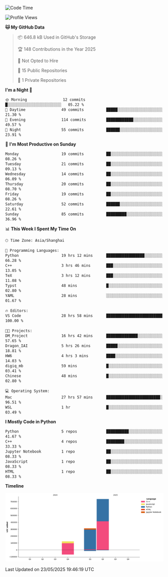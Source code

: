 <!--START_SECTION:waka-->
![Code Time](http://img.shields.io/badge/Code%20Time-237%20hrs%205%20mins-blue)

![Profile Views](http://img.shields.io/badge/Profile%20Views-0-blue)

**🐱 My GitHub Data** 

> 📦 646.8 kB Used in GitHub's Storage 
 > 
> 🏆 148 Contributions in the Year 2025
 > 
> 🚫 Not Opted to Hire
 > 
> 📜 15 Public Repositories 
 > 
> 🔑 1 Private Repositories 
 > 
**I'm a Night 🦉** 

```text
🌞 Morning                12 commits          █░░░░░░░░░░░░░░░░░░░░░░░░   05.22 % 
🌆 Daytime                49 commits          █████░░░░░░░░░░░░░░░░░░░░   21.30 % 
🌃 Evening                114 commits         ████████████░░░░░░░░░░░░░   49.57 % 
🌙 Night                  55 commits          ██████░░░░░░░░░░░░░░░░░░░   23.91 % 
```
📅 **I'm Most Productive on Sunday** 

```text
Monday                   19 commits          ██░░░░░░░░░░░░░░░░░░░░░░░   08.26 % 
Tuesday                  21 commits          ██░░░░░░░░░░░░░░░░░░░░░░░   09.13 % 
Wednesday                14 commits          ██░░░░░░░░░░░░░░░░░░░░░░░   06.09 % 
Thursday                 20 commits          ██░░░░░░░░░░░░░░░░░░░░░░░   08.70 % 
Friday                   19 commits          ██░░░░░░░░░░░░░░░░░░░░░░░   08.26 % 
Saturday                 52 commits          ██████░░░░░░░░░░░░░░░░░░░   22.61 % 
Sunday                   85 commits          █████████░░░░░░░░░░░░░░░░   36.96 % 
```


📊 **This Week I Spent My Time On** 

```text
🕑︎ Time Zone: Asia/Shanghai

💬 Programming Languages: 
Python                   19 hrs 12 mins      █████████████████░░░░░░░░   66.28 % 
C++                      3 hrs 46 mins       ███░░░░░░░░░░░░░░░░░░░░░░   13.05 % 
TeX                      3 hrs 12 mins       ███░░░░░░░░░░░░░░░░░░░░░░   11.08 % 
Typst                    48 mins             █░░░░░░░░░░░░░░░░░░░░░░░░   02.80 % 
YAML                     28 mins             ░░░░░░░░░░░░░░░░░░░░░░░░░   01.67 % 

🔥 Editors: 
VS Code                  28 hrs 58 mins      █████████████████████████   100.00 % 

🐱‍💻 Projects: 
DM_Project               16 hrs 42 mins      ██████████████░░░░░░░░░░░   57.65 % 
Dragon_IAI               5 hrs 26 mins       █████░░░░░░░░░░░░░░░░░░░░   18.81 % 
HW6                      4 hrs 3 mins        ████░░░░░░░░░░░░░░░░░░░░░   14.03 % 
digiq_mb                 59 mins             █░░░░░░░░░░░░░░░░░░░░░░░░   03.41 % 
Chinese                  48 mins             █░░░░░░░░░░░░░░░░░░░░░░░░   02.80 % 

💻 Operating System: 
Mac                      27 hrs 57 mins      ████████████████████████░   96.51 % 
WSL                      1 hr                █░░░░░░░░░░░░░░░░░░░░░░░░   03.49 % 
```

**I Mostly Code in Python** 

```text
Python                   5 repos             ██████████░░░░░░░░░░░░░░░   41.67 % 
C++                      4 repos             ████████░░░░░░░░░░░░░░░░░   33.33 % 
Jupyter Notebook         1 repo              ██░░░░░░░░░░░░░░░░░░░░░░░   08.33 % 
JavaScript               1 repo              ██░░░░░░░░░░░░░░░░░░░░░░░   08.33 % 
HTML                     1 repo              ██░░░░░░░░░░░░░░░░░░░░░░░   08.33 % 
```



**Timeline**

![Lines of Code chart](https://raw.githubusercontent.com/LorenzLorentz/LorenzLorentz/main/assets/bar_graph.png)


 Last Updated on 23/05/2025 19:46:19 UTC
<!--END_SECTION:waka-->
